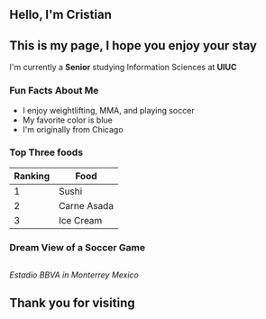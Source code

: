 ## Hello, I'm Cristian ##

## This is my page, I hope you enjoy your stay ##

I'm currently a **Senior** studying Information Sciences at **UIUC**

### Fun Facts About Me ###

* I enjoy weightlifting, MMA, and playing soccer
* My favorite color is blue
* I'm originally from Chicago

### Top Three foods ###
| Ranking  | Food |
| -------- | -------- |
| 1        | Sushi     |
| 2        | Carne Asada|
| 3        | Ice Cream    |

### Dream View of a Soccer Game ###

<p>
  <img src=https://content.assets.pressassociation.io/2017/08/24174826/1444707d-686c-4dbf-8d98-987694b704c0.jpg alt>
  
  <em> Estadio BBVA in Monterrey Mexico </em>
</p>

## Thank you for visiting ##
